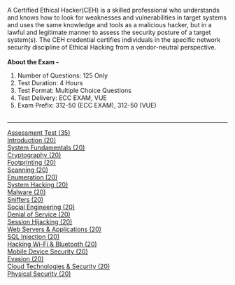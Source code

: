 A Certified Ethical Hacker(CEH) is a skilled professional who understands and knows how to look for weaknesses and vulnerabilities in target systems and uses the same knowledge and tools as a malicious hacker, but in a lawful and legitimate manner to assess the security posture of a target system(s). The CEH credential certifies individuals in the specific network security discipline of Ethical Hacking from a vendor-neutral perspective.<br><br>
<b>About the Exam -</b><br>
1. Number of Questions: 125 Only<br>
2. Test Duration: 4 Hours<br>
3. Test Format: Multiple Choice Questions<br>
4. Test Delivery: ECC EXAM, VUE<br>
5. Exam Prefix: 312-50 (ECC EXAM), 312-50 (VUE)<br><br>
<hr>
<a href="http://yeahhub.com/cehv9-practice-exam-questions/chapter0-assessment.php" class="button">Assessment Test (35)</a><br>
<a href="http://yeahhub.com/cehv9-practice-exam-questions/chapter1-introduction.php" class="button">Introduction (20)</a><br>
<a href="http://yeahhub.com/cehv9-practice-exam-questions/chapter2-system-fundamentals.php" class="button">System Fundamentals (20)</a><br>
<a href="http://yeahhub.com/cehv9-practice-exam-questions/chapter3-cryptography.php" class="button">Cryptography (20)</a><br>
<a href="http://yeahhub.com/cehv9-practice-exam-questions/chapter4-footprinting.php" class="button">Footprinting (20)</a><br>
<a href="http://yeahhub.com/cehv9-practice-exam-questions/chapter5-scanning.php" class="button">Scanning (20)</a><br>
<a href="http://yeahhub.com/cehv9-practice-exam-questions/chapter6-enumeration.php" class="button">Enumeration (20)</a><br>
<a href="http://yeahhub.com/cehv9-practice-exam-questions/chapter7-system-hacking.php" class="button">System Hacking (20)</a><br>
<a href="http://yeahhub.com/cehv9-practice-exam-questions/chapter8-malware.php" class="button">Malware (20)</a><br>
<a href="http://yeahhub.com/cehv9-practice-exam-questions/chapter9-sniffers.php" class="button">Sniffers (20)</a><br>
<a href="http://yeahhub.com/cehv9-practice-exam-questions/chapter10-social-engineering.php" class="button">Social Engineering (20)</a><br>
<a href="http://yeahhub.com/cehv9-practice-exam-questions/chapter11-denial-of-service.php" class="button">Denial of Service (20)</a><br>
<a href="http://yeahhub.com/cehv9-practice-exam-questions/chapter12-session-hijacking.php" class="button">Session Hijacking (20)</a><br>
<a href="http://yeahhub.com/cehv9-practice-exam-questions/chapter13-web-server-applications.php" class="button">Web Servers & Applications (20)</a><br>
<a href="http://yeahhub.com/cehv9-practice-exam-questions/chapter14-sql-injection.php" class="button">SQL Injection (20)</a><br>
<a href="http://yeahhub.com/cehv9-practice-exam-questions/chapter15-hacking-wifi-bluetooth.php" class="button">Hacking Wi-Fi & Bluetooth (20)</a><br>
<a href="http://yeahhub.com/cehv9-practice-exam-questions/chapter16-mobile-device-security.php" class="button">Mobile Device Security (20)</a><br>
<a href="http://yeahhub.com/cehv9-practice-exam-questions/chapter17-evasion.php" class="button">Evasion (20)</a><br>
<a href="http://yeahhub.com/cehv9-practice-exam-questions/chapter18-cloud-technologies-security.php" class="button">Cloud Technologies & Security (20)</a><br>
<a href="http://yeahhub.com/cehv9-practice-exam-questions/chapter19-physical-security.php" class="button">Physical Security (20)</a><br>

